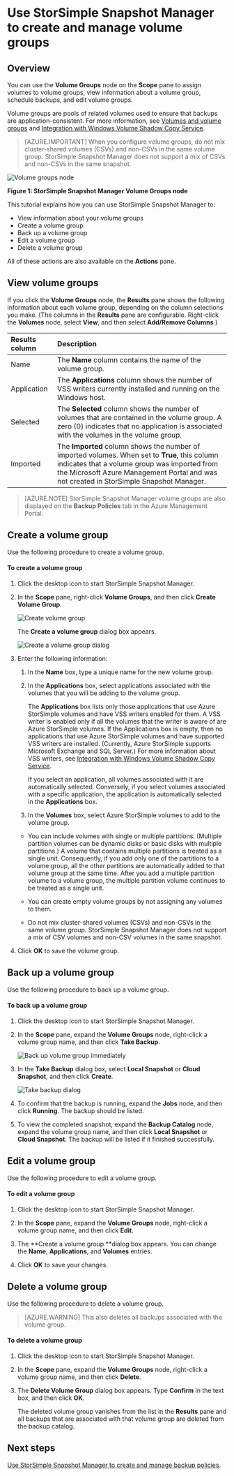 <properties 
   pageTitle="Use StorSimple Snapshot Manager to create and manage volume groups | Microsoft Azure"
   description="Describes how to use the StorSimple Snapshot Manager MMC snap-in to create and manage volume groups."
   services="storsimple"
   documentationCenter="NA"
   authors="SharS"
   manager="adinah"
   editor="" />
<tags 
   ms.service="storsimple"
   ms.devlang="NA"
   ms.topic="article"
   ms.tgt_pltfrm="NA"
   ms.workload="TBD"
   ms.date="07/08/2015"
   ms.author="v-sharos" />

# Use StorSimple Snapshot Manager to create and manage volume groups

## Overview

You can use the **Volume Groups** node on the **Scope** pane to assign volumes to volume groups, view information about a volume group, schedule backups, and edit volume groups. 

Volume groups are pools of related volumes used to ensure that backups are application-consistent. For more information, see [Volumes and volume groups](storsimple-what-is-snapshot-manager.md/#volumes-and-volume-groups) and [Integration with Windows Volume Shadow Copy Service](storsimple-what-is-snapshot-manager.md/#integration-with-windows-volume-shadow-copy-service).

>[AZURE.IMPORTANT] When you configure volume groups, do not mix cluster-shared volumes (CSVs) and non-CSVs in the same volume group. StorSimple Snapshot Manager does not support a mix of CSVs and non-CSVs in the same snapshot.
 
![Volume groups node](./media/storsimple-snapshot-manager-manage-volume-groups/HCS_SSM_Volume_groups.png)

**Figure 1: StorSimple Snapshot Manager Volume Groups node** 

This tutorial explains how you can use StorSimple Snapshot Manager to:

- View information about your volume groups 
- Create a volume group
- Back up a volume group
- Edit a volume group
- Delete a volume group

All of these actions are also available on the **Actions** pane.
 
## View volume groups

If you click the **Volume Groups** node, the **Results** pane shows the following information about each volume group, depending on the column selections you make. (The columns in the **Results** pane are configurable. Right-click the **Volumes** node, select **View**, and then select **Add/Remove Columns**.)

Results column | Description 
:--------------|:------------ 
Name           | The **Name** column contains the name of the volume group.
Application    | The **Applications** column shows the number of VSS writers currently installed and running on the Windows host.
Selected       | The **Selected** column shows the number of volumes that are contained in the volume group. A zero (0) indicates that no application is associated with the volumes in the volume group.
Imported       | The **Imported** column shows the number of imported volumes. When set to **True**, this column indicates that a volume group was imported from the Microsoft Azure Management Portal and was not created in StorSimple Snapshot Manager.
 
>[AZURE.NOTE] StorSimple Snapshot Manager volume groups are also displayed on the **Backup Policies** tab in the Azure Management Portal.
 
## Create a volume group

Use the following procedure to create a volume group.

#### To create a volume group

1. Click the desktop icon to start StorSimple Snapshot Manager. 

2. In the **Scope** pane, right-click **Volume Groups**, and then click **Create Volume Group**. 

    ![Create volume group](./media/storsimple-snapshot-manager-manage-volume-groups/HCS_SSM_Create_volume_group.png)
 
    The **Create a volume group** dialog box appears. 

    ![Create a volume group dialog](./media/storsimple-snapshot-manager-manage-volume-groups/HCS_SSM_CreateVolumeGroup_dialog.png) 

3.  Enter the following information: 

    1. In the **Name** box, type a unique name for the new volume group. 

    2. In the **Applications** box, select applications associated with the volumes that you will be adding to the volume group. 

        The **Applications** box lists only those applications that use Azure StorSimple volumes and have VSS writers enabled for them. A VSS writer is enabled only if all the volumes that the writer is aware of are Azure StorSimple volumes. If the Applications box is empty, then no applications that use Azure StorSimple volumes and have supported VSS writers are installed. (Currently, Azure StorSimple supports Microsoft Exchange and SQL Server.) For more information about VSS writers, see [Integration with Windows Volume Shadow Copy Service](storsimple-what-is-snapshot-manager.md/#integration-with-windows-volume-shadow-copy-service).

        If you select an application, all volumes associated with it are automatically selected. Conversely, if you select volumes associated with a specific application, the application is automatically selected in the **Applications** box. 

    3. In the **Volumes** box, select Azure StorSimple volumes to add to the volume group. 

      - You can include volumes with single or multiple partitions. (Multiple partition volumes can be dynamic disks or basic disks with multiple partitions.) A volume that contains multiple partitions is treated as a single unit. Consequently, if you add only one of the partitions to a volume group, all the other partitions are automatically added to that volume group at the same time. After you add a multiple partition volume to a volume group, the multiple partition volume continues to be treated as a single unit.

      - You can create empty volume groups by not assigning any volumes to them. 

      - Do not mix cluster-shared volumes (CSVs) and non-CSVs in the same volume group. StorSimple Snapshot Manager does not support a mix of CSV volumes and non-CSV volumes in the same snapshot. 

4. Click **OK** to save the volume group.

## Back up a volume group

Use the following procedure to back up a volume group.

#### To back up a volume group

1. Click the desktop icon to start StorSimple Snapshot Manager.

2. In the **Scope** pane, expand the **Volume Groups** node, right-click a volume group name, and then click **Take Backup**. 

    ![Back up volume group immediately](./media/storsimple-snapshot-manager-manage-volume-groups/HCS_SSM_Take_backup.png)

3. In the **Take Backup** dialog box, select **Local Snapshot** or **Cloud Snapshot**, and then click **Create**. 

    ![Take backup dialog](./media/storsimple-snapshot-manager-manage-volume-groups/HCS_SSM_TakeBackup_dialog.png) 

4. To confirm that the backup is running, expand the **Jobs** node, and then click **Running**. The backup should be listed.

5. To view the completed snapshot, expand the **Backup Catalog** node, expand the volume group name, and then click **Local Snapshot** or **Cloud Snapshot**. The backup will be listed if it finished successfully. 

## Edit a volume group

Use the following procedure to edit a volume group.

#### To edit a volume group

1. Click the desktop icon to start StorSimple Snapshot Manager.

2. In the **Scope** pane, expand the **Volume Groups** node, right-click a volume group name, and then click **Edit**. 

3. The **Create a volume group **dialog box appears. You can change the **Name**, **Applications**, and **Volumes** entries. 

4. Click **OK** to save your changes.

## Delete a volume group

Use the following procedure to delete a volume group. 

>[AZURE.WARNING] This also deletes all backups associated with the volume group.

#### To delete a volume group

1. Click the desktop icon to start StorSimple Snapshot Manager. 

2. In the **Scope** pane, expand the **Volume Groups** node, right-click a volume group name, and then click **Delete**. 

3. The **Delete Volume Group** dialog box appears. Type **Confirm** in the text box, and then click **OK**. 

    The deleted volume group vanishes from the list in the **Results** pane and all backups that are associated with that volume group are deleted from the backup catalog.

## Next steps

[Use StorSimple Snapshot Manager to create and manage backup policies](storsimple-snapshot-manager-manage-backup-policies).
